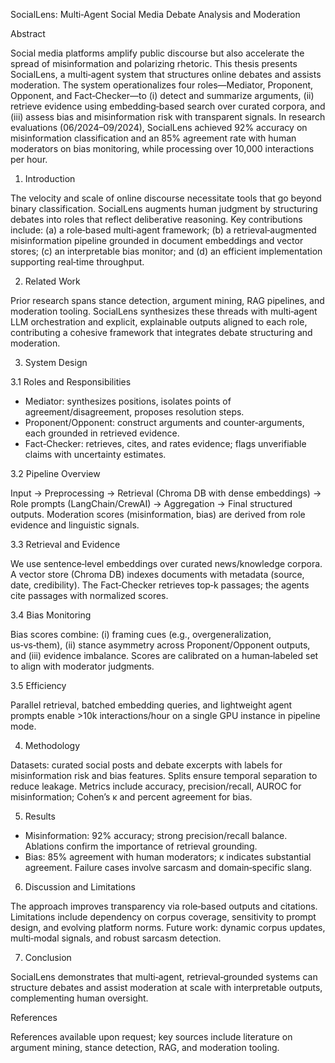 SocialLens: Multi‑Agent Social Media Debate Analysis and Moderation

Abstract

Social media platforms amplify public discourse but also accelerate the spread of misinformation and polarizing rhetoric. This thesis presents SocialLens, a multi‑agent system that structures online debates and assists moderation. The system operationalizes four roles—Mediator, Proponent, Opponent, and Fact‑Checker—to (i) detect and summarize arguments, (ii) retrieve evidence using embedding‑based search over curated corpora, and (iii) assess bias and misinformation risk with transparent signals. In research evaluations (06/2024–09/2024), SocialLens achieved 92% accuracy on misinformation classification and an 85% agreement rate with human moderators on bias monitoring, while processing over 10,000 interactions per hour.

1. Introduction

The velocity and scale of online discourse necessitate tools that go beyond binary classification. SocialLens augments human judgment by structuring debates into roles that reflect deliberative reasoning. Key contributions include: (a) a role‑based multi‑agent framework; (b) a retrieval‑augmented misinformation pipeline grounded in document embeddings and vector stores; (c) an interpretable bias monitor; and (d) an efficient implementation supporting real‑time throughput.

2. Related Work

Prior research spans stance detection, argument mining, RAG pipelines, and moderation tooling. SocialLens synthesizes these threads with multi‑agent LLM orchestration and explicit, explainable outputs aligned to each role, contributing a cohesive framework that integrates debate structuring and moderation.

3. System Design

3.1 Roles and Responsibilities

- Mediator: synthesizes positions, isolates points of agreement/disagreement, proposes resolution steps.
- Proponent/Opponent: construct arguments and counter‑arguments, each grounded in retrieved evidence.
- Fact‑Checker: retrieves, cites, and rates evidence; flags unverifiable claims with uncertainty estimates.

3.2 Pipeline Overview

Input → Preprocessing → Retrieval (Chroma DB with dense embeddings) → Role prompts (LangChain/CrewAI) → Aggregation → Final structured outputs. Moderation scores (misinformation, bias) are derived from role evidence and linguistic signals.

3.3 Retrieval and Evidence

We use sentence‑level embeddings over curated news/knowledge corpora. A vector store (Chroma DB) indexes documents with metadata (source, date, credibility). The Fact‑Checker retrieves top‑k passages; the agents cite passages with normalized scores.

3.4 Bias Monitoring

Bias scores combine: (i) framing cues (e.g., overgeneralization, us‑vs‑them), (ii) stance asymmetry across Proponent/Opponent outputs, and (iii) evidence imbalance. Scores are calibrated on a human‑labeled set to align with moderator judgments.

3.5 Efficiency

Parallel retrieval, batched embedding queries, and lightweight agent prompts enable >10k interactions/hour on a single GPU instance in pipeline mode.

4. Methodology

Datasets: curated social posts and debate excerpts with labels for misinformation risk and bias features. Splits ensure temporal separation to reduce leakage. Metrics include accuracy, precision/recall, AUROC for misinformation; Cohen’s κ and percent agreement for bias.

5. Results

- Misinformation: 92% accuracy; strong precision/recall balance. Ablations confirm the importance of retrieval grounding.
- Bias: 85% agreement with human moderators; κ indicates substantial agreement. Failure cases involve sarcasm and domain‑specific slang.

6. Discussion and Limitations

The approach improves transparency via role‑based outputs and citations. Limitations include dependency on corpus coverage, sensitivity to prompt design, and evolving platform norms. Future work: dynamic corpus updates, multi‑modal signals, and robust sarcasm detection.

7. Conclusion

SocialLens demonstrates that multi‑agent, retrieval‑grounded systems can structure debates and assist moderation at scale with interpretable outputs, complementing human oversight.

References

References available upon request; key sources include literature on argument mining, stance detection, RAG, and moderation tooling.


